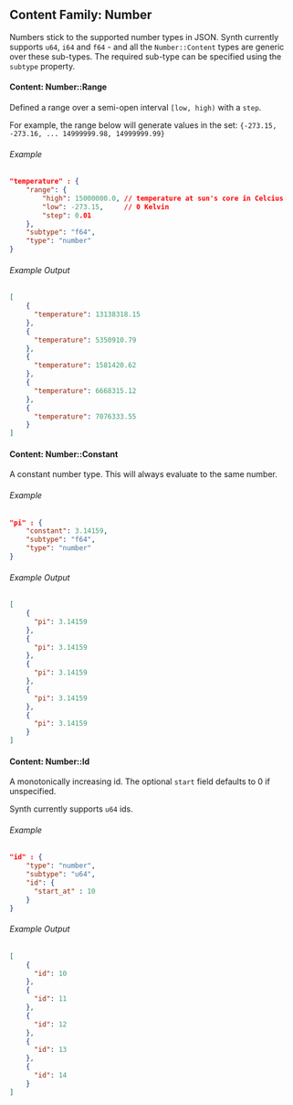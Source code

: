 ## Content Family: Number

Numbers stick to the supported number types in JSON. Synth currently supports `u64`, `i64` and `f64` - and all the `Number::Content` types are generic over these sub-types. The required sub-type can be specified using the `subtype` property. 

#### Content: Number::Range

Defined a range over a semi-open interval `[low, high)` with a `step`.

For example, the range below will generate values in the set: `{-273.15, -273.16, ... 14999999.98, 14999999.99}`

###### Example

```json
"temperature" : {
    "range": {
        "high": 15000000.0, // temperature at sun's core in Celcius
        "low": -273.15,     // 0 Kelvin
        "step": 0.01
    },
    "subtype": "f64",
    "type": "number"
}
```

###### Example Output

```json
[
    {
      "temperature": 13138318.15
    },
    {
      "temperature": 5350910.79
    },
    {
      "temperature": 1581420.62
    },
    {
      "temperature": 6668315.12
    },
    {
      "temperature": 7076333.55
    }
]
```
#### Content: Number::Constant

A constant number type. This will always evaluate to the same number.

###### Example

```json
"pi" : {
    "constant": 3.14159,
    "subtype": "f64",
    "type": "number"
}
```

###### Example Output

```json
[
    {
      "pi": 3.14159
    },
    {
      "pi": 3.14159
    },
    {
      "pi": 3.14159
    },
    {
      "pi": 3.14159
    },
    {
      "pi": 3.14159
    }
]
```
#### Content: Number::Id

A monotonically increasing id. The optional `start` field defaults to 0 if unspecified.

Synth currently supports `u64` ids.

###### Example

```json
"id" : {
    "type": "number",
    "subtype": "u64",
    "id": {
      "start_at" : 10
    } 
}
```

###### Example Output

```json
[
    {
      "id": 10
    },
    {
      "id": 11
    },
    {
      "id": 12
    },
    {
      "id": 13
    },
    {
      "id": 14
    }
]
```